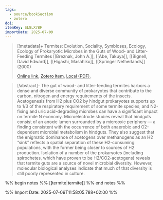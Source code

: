 ```yaml
---
tags:
  - source/bookSection
  - zotero
doi: 
itemKey: SL8LX7BF
importDate: 2025-07-09
---
```

>[!metadata]+
> Termites: Evolution, Sociality, Symbioses, Ecology, Ecology of Prokaryotic Microbes in the Guts of Wood- and Litter-Feeding Termites
> [[Breznak, John A.]], [[Abe, Takuya]], [[Bignell, David Edward]], [[Higashi, Masahiko]], 
> [[Springer Netherlands]] (2000)
> 
> [Online link](https://doi.org/10.1007/978-94-017-3223-9_10), [Zotero Item](zotero://select/library/items/SL8LX7BF), [Local (PDF)](file://C:/Users/aburg/Documents/references/zotero/storage/2IYVAZPM/Breznak2000_EcologyProkaryotic.pdf), 

>[!abstract]-
>The gut of wood- and litter-feeding termites harbors a dense and diverse community of prokaryotes that contribute to the carbon, nitrogen and energy requirements of the insects. Acetogenesis from H2 plus CO2 by hindgut prokaryotes supports up to 1/3 of the respiratory requirement of some termite species; and N2-fixing and uric acid-degrading microbes can have a significant impact on termite N economy. Microelectrode studies reveal that hindguts consist of an anoxic lumen surrounded by a microoxic periphery — a finding consistent with the occurrence of both anaerobic and O2-dependent microbial metabolism in hindguts. They also suggest that the enigmatic dominance of acetogens over methanogens as an H2 “sink” reflects a spatial separation of these H2-consuming populations, with the former being closer to sources of H2 production. Isolation of a number of the prokaryotes (including spirochetes, which have proven to be H2/CO2-acetogens) reveals that termite guts are a source of novel microbial diversity. However, molecular biological analyses indicate that much of that diversity is still poorly represented in culture.

%% begin notes %%
[[termite|termite]]
%% end notes %%

%% Import Date: 2025-07-09T11:58:05.788+02:00 %%
